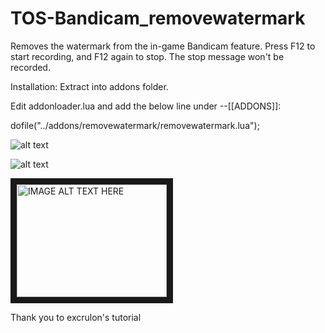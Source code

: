 # TOS-Bandicam_removewatermark
Removes the watermark from the in-game Bandicam feature.  Press F12 to start recording, and F12 again to stop. The stop message won't be recorded.

Installation:
Extract into addons folder.

Edit addonloader.lua and add the below line under --[[ADDONS]]:

dofile("../addons/removewatermark/removewatermark.lua");



![alt text](http://i.imgur.com/b9zlXtC.png "Recording stopped!")

![alt text](http://i.imgur.com/MEoBgRf.jpg "Recording stopped!")


<a href="http://www.youtube.com/watch?feature=player_embedded&v=G0yBX_X9Ip0
" target="_blank"><img src="http://img.youtube.com/vi/G0yBX_X9Ip0/0.jpg" 
alt="IMAGE ALT TEXT HERE" width="240" height="180" border="10" /></a>

Thank you to excrulon's tutorial
